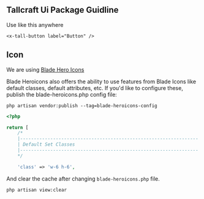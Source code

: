 ## Tallcraft Ui Package Guidline

Use like this anywhere

```blade
<x-tall-button label="Button" />
```

## Icon

We are using [Blade Hero Icons](https://blade-ui-kit.com/blade-icons?set=1#search)

Blade Heroicons also offers the ability to use features from Blade Icons like default classes, default attributes, etc. If you'd like to configure these, publish the blade-heroicons.php config file:

```
php artisan vendor:publish --tag=blade-heroicons-config
```

```php
<?php 

return [
    /*
    |-----------------------------------------------------------------
    | Default Set Classes
    |-----------------------------------------------------------------
    */

    'class' => 'w-6 h-6',
```

And clear the cache after changing `blade-heroicons.php` file.

```
php artisan view:clear
```